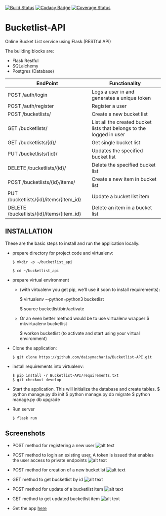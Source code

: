 [![Build Status](https://travis-ci.org/daisymacharia/Bucketlist-API.svg?branch=ft-functionality-148194901)](https://travis-ci.org/daisymacharia/Bucketlist-API)
[![Codacy Badge](https://api.codacy.com/project/badge/Grade/142345aea68a42008ae3a7ee5fd63e9f)](https://www.codacy.com/app/daisymacharia/Bucketlist-API?utm_source=github.com&amp;utm_medium=referral&amp;utm_content=daisymacharia/Bucketlist-API&amp;utm_campaign=Badge_Grade)
[![Coverage Status](https://coveralls.io/repos/github/daisymacharia/Bucketlist-API/badge.svg?branch=ft-functionality-148194901)](https://coveralls.io/github/daisymacharia/Bucketlist-API?branch=ft-functionality-148194901)
# Bucketlist-API

Online Bucket List service using Flask.(RESTful API)

The building blocks are:
  * Flask Restful
  * SQLalchemy
  * Postgres (Database)

EndPoint | Functionality
------------ | -------------
POST /auth/login | Logs a user in and generates a unique token
POST /auth/register | Register a user
POST /bucketlists/  | Create a new bucket list
GET /bucketlists/ | List all the created bucket lists that belongs to the logged in user
GET /bucketlists/{d}/ | Get single bucket list
PUT /bucketlists/{id}/ | Updates the specified bucket list
DELETE /bucketlists/{id}/ | Delete the specified bucket list
POST /bucketlists/{id}/items/ | Create a new item in bucket list
PUT /bucketlists/{id}/items/{item_id} | Update a bucket list item
DELETE /bucketlists/{id}/items/{item_id} | Delete an item in a bucket list

## INSTALLATION

These are the basic steps to install and run the application locally.

* prepare directory for project code and virtualenv:

      $ mkdir -p ~/bucketlist_api

      $ cd ~/bucketlist_api
* prepare virtual environment
  * (with virtualenv you get pip, we'll use it soon to install requirements):

      $ virtualenv --python=python3 bucketlist

      $ source bucketlist/bin/activate
  * Or an even better method would be to use virtualenv wrapper
      $ mkvirtualenv bucketlist

      $ workon bucketlist (to activate and start using your virtual environment)

* Clone the application:

      $ git clone https://github.com/daisymacharia/Bucketlist-API.git

* install requirements into virtualenv:

      $ pip install -r Bucketlist-API/requirements.txt
      $ git checkout develop

 * Start the application. This will initialize the database and create tables.
       $ python manage.py db init
       $ python manage.py db migrate
       $ python manage.py db upgrade

 * Run server

       $ flask run
 ## Screenshots
 * POST method for registering a new user
![alt text](screenshots/reg.png)

 * POST method to login an existing user, A token is issued that enables the user access to private endpoints
![alt text](screenshots/login.png)
 
 * POST method for creation of a new bucketlist
![alt text](screenshots/create_bucketlist.png)

* GET method to get bucketlist by id
![alt text](screenshots/get_bucketlist.png)

 * POST method for update of a bucketlist item
 ![alt text](screenshots/update_items.png)
 
 * GET method to get updated bucketlist item
  ![alt text](screenshots/get_updated_items.png)

 * Get the app [here](https://bucketlists-staging.herokuapp.com/apidocs/)
